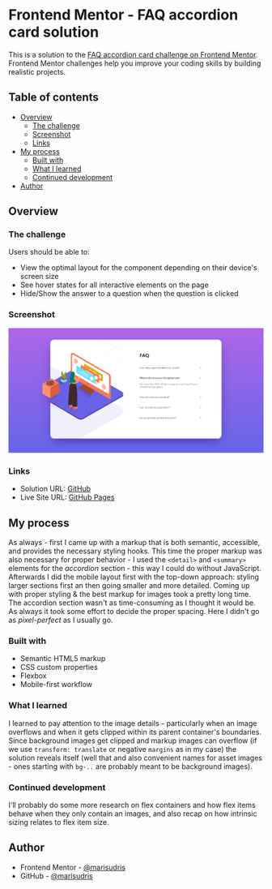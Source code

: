# Frontend Mentor - FAQ accordion card solution

This is a solution to the [FAQ accordion card challenge on Frontend Mentor](https://www.frontendmentor.io/challenges/faq-accordion-card-XlyjD0Oam). Frontend Mentor challenges help you improve your coding skills by building realistic projects.

## Table of contents

- [Overview](#overview)
  - [The challenge](#the-challenge)
  - [Screenshot](#screenshot)
  - [Links](#links)
- [My process](#my-process)
  - [Built with](#built-with)
  - [What I learned](#what-i-learned)
  - [Continued development](#continued-development)
- [Author](#author)

## Overview

### The challenge

Users should be able to:

- View the optimal layout for the component depending on their device's screen size
- See hover states for all interactive elements on the page
- Hide/Show the answer to a question when the question is clicked

### Screenshot

![](./design/my-solution.png)

### Links

- Solution URL: [GitHub](https://your-solution-url.com)
- Live Site URL: [GitHub Pages](https://your-live-site-url.com)

## My process

As always - first I came up with a markup that is both semantic, accessible, and provides
the necessary styling hooks. This time the proper markup was also necessary for proper
behavior - I used the `<detail>` and `<summary>` elements for the _accordion_ section - this
way I could do without JavaScript.  
Afterwards I did the mobile layout first with the top-down approach: styling larger sections
first an then going smaller and more detailed. Coming up with proper styling & the best markup for
images took a pretty long time. The accordion section wasn't as time-consuming as I thought it
would be. As always it took some effort to decide the proper spacing. Here I didn't go as _pixel-perfect_
as I usually go.

### Built with

- Semantic HTML5 markup
- CSS custom properties
- Flexbox
- Mobile-first workflow

### What I learned

I learned to pay attention to the image details - particularly when an image overflows and when it gets
clipped within its parent container's boundaries. Since background images get clipped and markup images
can overflow (if we use `transform: translate` or negative `margins` as in my case) the solution reveals itself (well that and also convenient names for asset images - ones starting with `bg-..` are probably meant to be background images).

### Continued development

I'll probably do some more research on flex containers and how flex items behave when they only contain an
images, and also recap on how intrinsic sizing relates to flex item size.

## Author

- Frontend Mentor - [@marisudris](https://www.frontendmentor.io/profile/marisudris)
- GitHub - [@marisudris](https://www.github.com/marisudris)
